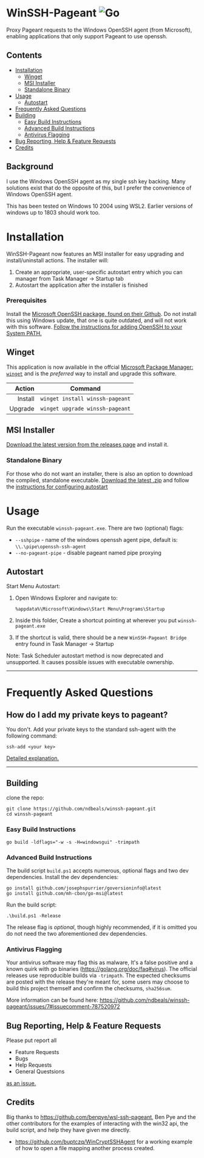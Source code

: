 
# WinSSH-Pageant ![Go](https://github.com/ndbeals/winssh-pageant/workflows/Go/badge.svg)

Proxy Pageant requests to the Windows OpenSSH agent (from Microsoft), enabling applications that only support Pageant to use openssh.

## Contents

- [Installation](#installation)
  - [Winget](#winget)
  - [MSI Installer](#msi-installer)
  - [Standalone Binary](#standalone-binary)
- [Usage](#usage)
  - [Autostart](#autostart)
- [Frequently Asked Questions](#frequently-asked-questions)
- [Building](#building)
  - [Easy Build Instructions](#easy-build-instructions)
  - [Advanced Build Instructions](#advanced-build-instructions)
  - [Antivirus Flagging](#antivirus-flagging)
- [Bug Reporting, Help & Feature Requests](#bug-reporting-help--feature-requests)
- [Credits](#credits)

## Background

I use the Windows OpenSSH agent as my single ssh key backing. Many solutions exist that do the opposite of this, but I prefer the convenience of Windows OpenSSH agent.

This has been tested on Windows 10 2004 using WSL2. Earlier versions of windows up to 1803 should work too.

# Installation

WinSSH-Pageant now features an MSI installer for easy upgrading and install/uninstall actions. The installer will:

 1. Create an appropriate, user-specific autostart entry which you can manager from Task Manager -> Startup tab
 2. Autostart the application after the installer is finished

### Prerequisites

Install the [Microsoft OpenSSH package, found on their Github](https://github.com/PowerShell/Win32-OpenSSH/releases). Do not install this using Windows update, that one is quite outdated, and will not work with this software. [Follow the instructions for adding OpenSSH to your System PATH.](https://github.com/PowerShell/Win32-OpenSSH/wiki/Install-Win32-OpenSSH-Using-MSI)

## Winget

This application is now available in the offcial [Microsoft Package Manager: `winget`](https://github.com/microsoft/winget-cli) and is the *preferred* way to install and upgrade this software.

| Action | Command |
| -----: |-------- |
| Install | `winget install winssh-pageant` |
| Upgrade | `winget upgrade winssh-pageant` |

## MSI Installer

[Download the latest version from the releases page](https://github.com/ndbeals/winssh-pageant/releases/latest) and install it.

### Standalone Binary

For those who do not want an installer, there is also an option to download the compiled, standalone executable. [Download the latest .zip](https://github.com/ndbeals/winssh-pageant/releases/latest) and follow the [instructions for configuring autostart](#autostart)

# Usage

Run the executable `winssh-pageant.exe`. There are two (optional) flags:

- `--sshpipe` - name of the windows openssh agent pipe, default is: `\\.\pipe\openssh-ssh-agent`
- `--no-pageant-pipe` - disable pageant named pipe proxying

## Autostart

Start Menu Autostart:

 1. Open Windows Explorer and navigate to:

    ```
    %appdata%\Microsoft\Windows\Start Menu\Programs\Startup
    ```

 2. Inside this folder, Create a shortcut pointing at wherever you put `winssh-pageant.exe`
 3. If the shortcut is valid, there should be a new `WinSSH-Pageant Bridge` entry found in Task Manager -> Startup

Note: Task Scheduler autostart method is now deprecated and unsupported. It causes possible issues with executable ownership.

---

# Frequently Asked Questions

## How do I add my private keys to pageant?
You don't. Add your private keys to the standard ssh-agent with the following command:
```
ssh-add <your key>
```
[Detailed explanation.](https://github.com/ndbeals/winssh-pageant/issues/14)

---

## Building

clone the repo:

```
git clone https://github.com/ndbeals/winssh-pageant.git
cd winssh-pageant
```

### Easy Build Instructions

```
go build -ldflags="-w -s -H=windowsgui" -trimpath
```

### Advanced Build Instructions

The build script `build.ps1` accepts numerous, optional flags and two dev dependencies. Install the dev dependencies:

```
go install github.com/josephspurrier/goversioninfo@latest
go install github.com/mh-cbon/go-msi@latest
```

Run the build script:

```
.\build.ps1 -Release
```

The release flag is *optional*, though highly recommended, if it is omitted you do not need the two aforementioned dev dependencies.

### Antivirus Flagging

Your antivirus software may flag this as malware, It's a false positive and a known quirk with go binaries (<https://golang.org/doc/faq#virus>). The official releases use reproducible builds via `-trimpath`. The expected checksums are posted with the release they're meant for, some users may choose to build this project themself and confirm the checksums, `sha256sum`.

More information can be found here: <https://github.com/ndbeals/winssh-pageant/issues/7#issuecomment-787520972>

## Bug Reporting, Help & Feature Requests

Please put report all

- Feature Requests
- Bugs
- Help Requests
- General Questsions

[as an issue.](https://github.com/ndbeals/winssh-pageant/issues)

## Credits

Big thanks to <https://github.com/benpye/wsl-ssh-pageant>, Ben Pye and the other contributors for the examples of interacting with the win32 api, the build script, and help they have given me directly.

- <https://github.com/buptczq/WinCryptSSHAgent> for a working example of how to open a file mapping another process created.

